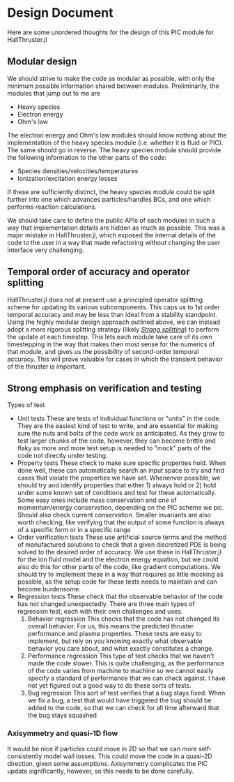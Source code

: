 # Design Document

Here are some unordered thoughts for the design of this PIC module for HallThruster.jl

## Modular design

We should strive to make the code as modular as possible, with only the minimum possible information shared between modules.
Preliminarily, the modules that jump out to me are 
- Heavy species
- Electron energy
- Ohm's law

The electron energy and Ohm's law modules should know nothing about the implementation of the heavy species module (i.e. whether it is fluid or PIC).
The same should go in reverse.
The heavy species module should provide the following information to the other parts of the code:
- Species densities/velocities/temperatures
- Ionization/excitation energy losses

If these are sufficiently distinct, the heavy species module could be split further into one which advances particles/handles BCs, and one which performs reaction calculations.

We should take care to define the public APIs of each modules in such a way that implementation details are hidden as much as possible.
This was a major mistake in HallThruster.jl, which exposed the internal details of the code to the user in a way that made refactoring without changing the user interface very challenging.

## Temporal order of accuracy and operator splitting

HallThruster.jl does not at present use a principled operator splitting scheme for updating its various subcomponents.
This caps us to 1st order temporal accuracy and may be less than ideal from a stability standpoint.
Using the highly modular design approach outlined above, we can instead adopt a more rigorous splitting strategy (likely [*Strang splitting*](https://en.wikipedia.org/wiki/Strang_splitting)) to perform the update at each timestep.
This lets each module take care of its own timestepping in the way that makes then most sense for the numerics of that module, and gives us the possibility of second-order temporal accuracy.
This will prove valuable for cases in which the transient behavior of the thruster is important.

## Strong emphasis on verification and testing
Types of test
- Unit tests
    These are tests of individual functions or "units" in the code.
    They are the easiest kind of test to write, and are essential for making sure the nuts and bolts of the code work as anticipated.
    As they grow to test larger chunks of the code, however, they can become brittle and flaky as more and more test setup is needed to "mock" parts of the code not directly under testing.
- Property tests
    These check to make sure specific properties hold.
    When done well, these can automatically search an input space to try and find cases that violate the properties we have set.
    Whenenver possible, we should try and identify properties that either 1) always hold or 2) hold under some known set of conditions and test for these automatically.
    Some easy ones include mass conservation and one of momentum/energy conservation, depending on the PIC scheme we pic.
    Should also check current conservation.
    Smaller invariants are also worth checking, like verifying that the output of some function is always of a specific form or in a specific range
- Order verification tests
    These use artificial source terms and the method of manufactured solutions to check that a given discretized PDE is being solved to the desired order of accuracy.
    We use these in HallThruster.jl for the ion fluid model and the electron energy equation, but we could also do this for other parts of the code, like gradient computations.
    We should try to implement these in a way that requires as little mocking as possible, as the setup code for these tests needs to maintain and can become burdensome.
- Regression tests
    These check that the observable behavior of the code has not changed unexpectedly.
    There are three main types of regression test, each with their own challenges and uses.
    1. Behavior regression
        This checks that the code has not changed its overall behavior.
        For us, this means the predicted thruster performance and plasma properties.
        These tests are easy to implement, but rely on you knowing exactly what observable behavior you care about, and what exactly constitutes a change.
    2. Performance regression
        This type of test checks that we haven't made the code slower.
        This is quite challenging, as the performance of the code varies from machine to machine so we cannot easily specify a standard of performance that we can check against.
        I have not yet figured out a good way to do these sorts of tests.
    3. Bug regression
        This sort of test verifies that a bug stays fixed.
        When we fix a bug, a test that would have triggered the bug should be added to the code, so that we can check for all time afterward that the bug stays squashed

### Axisymmetry and quasi-1D flow

It would be nice if particles could move in 2D so that we can more self-consistently model wall losses.
This could move the code in a quasi-2D direction, given some assumptions.
Axisymmetry complicates the PIC update significantly, however, so this needs to be done carefully.
